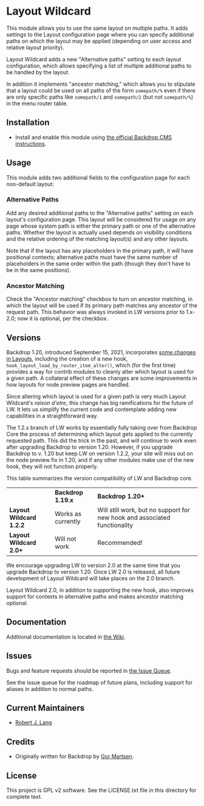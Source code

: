 Layout Wildcard
===============

This module allows you to use the same layout on multiple paths. It adds settings to the Layout configuration page where you can specify additional paths on which the layout may be applied (depending on user access and relative layout priority).

Layout Wildcard adds a new "Alternative paths" setting to each layout configuration, which allows specifying a list of multiple additional paths to be handled by the layout.

In addition it implements "ancestor matching," which allows you to stipulate that a layout could be used on all paths of the form `somepath/%` even if there are only specific paths like `somepath/1` and `somepath/2` (but not `somepath/%`) in the menu router table.

Installation
------------

- Install and enable this module using [the official Backdrop CMS instructions](https://backdropcms.org/guide/modules).

Usage
-------------

This module adds two additional fields to the configuration page for each non-default layout:

### Alternative Paths

Add any desired additional paths to the "Alternative paths" setting on each layout's configuration page. This layout will be considered for usage on any page whose system path is either the primary path or one of the alternative paths. Whether the layout is actually used depends on visibility conditions and the relative ordering of the matching layout(s) and any other layouts.

Note that if the layout has any placeholders in the primary path, it will have positional contexts; alternative paths must have the same number of placeholders in the same order within the path (though they don't have to be in the same positions).


### Ancestor Matching

Check the "Ancestor matching" checkbox to turn on ancestor matching, in which the layout will be used if its primary path matches any ancestor of the request path. This behavior was always invoked in LW versions prior to 1.x-2.0; now it is optional, per the checkbox.


Versions
-------------

Backdrop 1.20, introduced September 15, 2021, incorporates [some changes in Layouts](https://github.com/backdrop/backdrop/pull/3618), including the creation of a new hook, `hook_layout_load_by_router_item_alter()`, which (for the first time) provides a way for contrib modules to cleanly alter which layout is used for a given path. A collateral effect of these changes are some improvements in how layouts for node preview pages are handled.

Since altering which layout is used for a given path is very much Layout Wildcard's _raison d'etre_, this change has big ramifications for the future of LW. It lets us simplify the current code and contemplate adding new capabilities in a straightforward way.

The 1.2.x branch of LW works by essentially fully taking over from Backdrop Core the process of determining which layout gets applied to the currently requested path. This did the trick in the past, and will continue to work even after upgrading Backdrop to version 1.20. However, if you upgrade Backdrop to v. 1.20 but keep LW on version 1.2.2, your site will miss out on the node preview fix in 1.20, and if any other modules make use of the new hook, they will not function properly.

This table summarizes the version compatibility of LW and Backdrop core.

<table>
  <tr>
    <td></td>
    <td><strong>Backdrop 1.19.x</strong></td>
    <td><strong>Backdrop 1.20+</strong></td>
  </tr>
  <tr>
    <td><strong>Layout Wildcard 1.2.2</strong></td>
    <td>Works as currently</td>
    <td>Will still work, but no support for new hook and associated functionality</td>
  </tr>
  <tr>
    <td><strong>Layout Wildcard 2.0+</strong></td>
    <td>Will not work</td>
    <td>Recommended!</td>
  </tr>
</table>

We encourage upgrading LW to version 2.0 at the same time that you upgrade Backdrop to version 1.20. Once LW 2.0 is released, all future development of Layout Wildcard will take places on the 2.0 branch.

Layout Wildcard 2.0, in addition to supporting the new hook, also improves support for contexts in alternative paths and makes ancestor matching optional.

Documentation
-------------

Additional documentation is located in [the Wiki](https://github.com/backdrop-contrib/layout_wildcard/wiki/Documentation).

Issues
------

Bugs and feature requests should be reported in [the Issue Queue](https://github.com/backdrop-contrib/layout_wildcard/issues).

See the issue queue for the roadmap of future plans, including support for aliases in addition to normal paths.

Current Maintainers
-------------------

* [Robert J. Lang](http://github.com/bugfolder)

Credits
-------

- Originally written for Backdrop by [Gor Martsen](https://github.com/Gormartsen).

License
-------

This project is GPL v2 software.
See the LICENSE.txt file in this directory for complete text.

